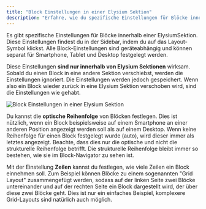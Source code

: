 ```yaml
---
title: "Block Einstellungen in einer Elysium Sektion"
description: "Erfahre, wie du spezifische Einstellungen für Blöcke innerhalb einer Elysium Sektion anpasst, einschließlich der optischen Reihenfolge und der Anzahl der Zeilen, die ein Block einnehmen soll."
---
```


Es gibt spezifische Einstellungen für Blöcke innerhalb einer ElysiumSektion. Diese Einstellungen findest du in der Sidebar, indem du auf das Layout-Symbol klickst. Alle Block-Einstellungen sind geräteabhängig und können separat für Smartphone, Tablet und Desktop festgelegt werden.

Diese Einstellungen **sind nur innerhalb von Elysium Sektionen** wirksam. Sobald du einen Block in eine andere Sektion verschiebst, werden die Einstellungen ignoriert.
Die Einstellungen werden jedoch gespeichert. Wenn also ein Block wieder zurück in eine Elysium Sektion verschoben wird, sind die Einstellungen wie gehabt.

<Grid>
    <Column :cols="{xs: 12, '6xl': 10}" :col-start="{'6xl': 2}">
        <Image src="section/de-admin-cms-block-settings.png" alt="Block Einstellungen in einer Elysium Sektion"
        :sizes="{xs: 200, lg: 600, '6xl': 800}" :lazy="false" />
    </Column>
</Grid>

Du kannst die **optische Reihenfolge** von Blöcken festlegen. Dies ist nützlich, wenn ein Block beispielsweise auf einem Smartphone an einer anderen Position angezeigt werden soll als auf einem Desktop. Wenn keine Reihenfolge für einen Block festgelegt wurde (auto), wird dieser immer als letztes angezeigt. Beachte, dass dies nur die optische und nicht die strukturelle Reihenfolge betrifft. Die strukturelle Reihenfolge bleibt immer so bestehen, wie sie im Block-Navigator zu sehen ist.

Mit der Einstellung **Zeilen** kannst du festlegen, wie viele Zeilen ein Block einnehmen soll. Zum Beispiel können Blöcke zu einem sogenannten "Grid Layout" zusammengefügt werden, sodass auf der linken Seite zwei Blöcke untereinander und auf der rechten Seite ein Block dargestellt wird, der über diese zwei Blöcke geht. Dies ist nur ein einfaches Beispiel, komplexere Grid-Layouts sind natürlich auch möglich.

<!-- Die Kombination aus Reihenfolge und Zeilen ist ein mächtiges Werkzeug, um einfache, aber auch komplexe Layouts zu erstellen, **optional auch pro Ansicht**. Auf unserer Beispielseite (Link zur Seite) findest du einige Layouts und Anleitungen, wie diese nachzubilden sind. -->
